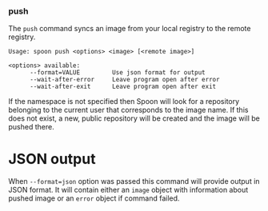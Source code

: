 ### push

The `push` command syncs an image from your local registry to the remote registry. 

```
Usage: spoon push <options> <image> [<remote image>]

<options> available:
      --format=VALUE         Use json format for output
      --wait-after-error     Leave program open after error
      --wait-after-exit      Leave program open after exit
```

If the namespace is not specified then Spoon will look for a repository belonging to the current user that corresponds to the image name. If this does not exist, a new, public repository will be created and the image will be pushed there.

# JSON output

When `--format=json` option was passed this command will provide output in JSON format. It will contain either an `image` object with information about pushed image or an `error` object if command failed.
